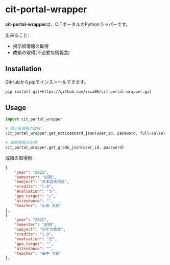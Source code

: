 # cit-portal-wrapper

**cit-portal-wrapper**は、CITポータルのPythonラッパーです。

出来ること:

- 掲示板情報の取得
- 成績の取得(不必要な情報含)

## Installation

GitHubからpipでインストールできます。

```bash
pip install git+https://github.com/issa06/cit-portal-wrapper.git
```

## Usage

```python
import cit_portal_wrapper

# 掲示板情報の取得:
cit_portal_wrapper.get_noticeboard_json(user_id, password, full=False)

# 成績情報の取得:
cit_portal_wrapper.get_grade_json(user_id, password)
```

成績の取得例:

```json
{
    "year": "2022",
    "semester": "前期",
    "subject": "日本語表現法",
    "credits": "1.0",
    "evaluation": "Ｓ",
    "gpa_target": "○",
    "attendance": "",
    "teacher": "山田 太郎"
},
{
    "year": "2022",
    "semester": "前期",
    "subject": "初年次教育",
    "credits": "1.0",
    "evaluation": "合",
    "gpa_target": "",
    "attendance": "",
    "teacher": "田中 次郎"
},
```
